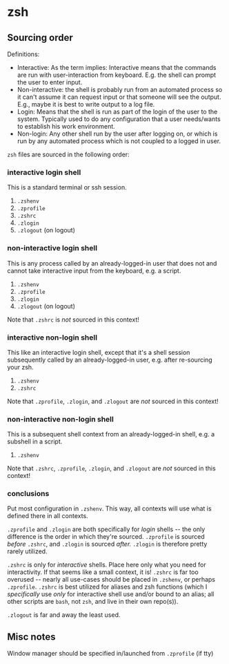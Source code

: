 # zsh

## Sourcing order

Definitions:
- Interactive: As the term implies: Interactive means that the commands are run with user-interaction from keyboard. E.g. the shell can prompt the user to enter input.
- Non-interactive: the shell is probably run from an automated process so it can't assume it can request input or that someone will see the output. E.g., maybe it is best to write output to a log file.
- Login: Means that the shell is run as part of the login of the user to the system. Typically used to do any configuration that a user needs/wants to establish his work environment.
- Non-login: Any other shell run by the user after logging on, or which is run by any automated process which is not coupled to a logged in user.

`zsh` files are sourced in the following order:

### interactive login shell 
This is a standard terminal or ssh session.

1. `.zshenv`
2. `.zprofile`
3. `.zshrc`
4. `.zlogin`
5. `.zlogout` (on logout)


### non-interactive login shell
This is any process called by an already-logged-in user that does not and cannot take interactive input from the keyboard, e.g. a script.

1. `.zshenv`
2. `.zprofile`
3. `.zlogin`
4. `.zlogout` (on logout)

Note that `.zshrc` is *not* sourced in this context!


### interactive non-login shell
This like an interactive login shell, except that it's a shell session subsequently called by an already-logged-in user, e.g. after re-sourcing your zsh.

1. `.zshenv`
2. `.zshrc`

Note that `.zprofile`, `.zlogin`, and `.zlogout` are *not* sourced in this context!


### non-interactive non-login shell
This is a subsequent shell context from an already-logged-in shell, e.g. a subshell in a script.

1. `.zshenv`

Note that `.zshrc`, `.zprofile`, `.zlogin`, and `.zlogout` are *not* sourced in this context!


### conclusions
Put most configuration in `.zshenv`. This way, all contexts will use what is defined there in all contexts.

`.zprofile` and `.zlogin` are both specifically for *login* shells -- the only difference is the order in which they're sourced. `.zprofile` is sourced *before* `.zshrc`, and `.zlogin` is sourced *after.* `.zlogin` is therefore pretty rarely utilized.

`.zshrc` is only for *interactive* shells. Place here only what you need for interactivity. If that seems like a small context, it is! `.zshrc` is far too overused -- nearly all use-cases should be placed in `.zshenv`, or perhaps `.zprofile`. `.zshrc` is best utilized for aliases and zsh functions (which I *specifically* use *only* for interactive shell use and/or bound to an alias; all other scripts are `bash`, not `zsh`, and live in their own repo(s)).

`.zlogout` is far and away the least used.


## Misc notes
Window manager should be specified in/launched from `.zprofile` (if tty)
